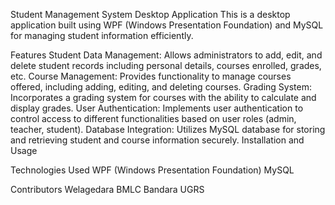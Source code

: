 Student Management System Desktop Application
This is a desktop application built using WPF (Windows Presentation Foundation) and MySQL for managing student information efficiently.

Features
Student Data Management: Allows administrators to add, edit, and delete student records including personal details, courses enrolled, grades, etc.
Course Management: Provides functionality to manage courses offered, including adding, editing, and deleting courses.
Grading System: Incorporates a grading system for courses with the ability to calculate and display grades.
User Authentication: Implements user authentication to control access to different functionalities based on user roles (admin, teacher, student).
Database Integration: Utilizes MySQL database for storing and retrieving student and course information securely.
Installation and Usage




Technologies Used
WPF (Windows Presentation Foundation)
MySQL

Contributors
Welagedara BMLC
Bandara UGRS

